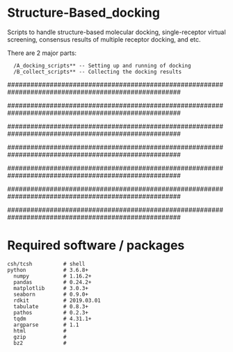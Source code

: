 # Structure-Based_docking
Scripts to handle structure-based molecular docking, single-receptor virtual screening, consensus results of multiple receptor docking, and etc.

There are 2 major parts:
```
  /A_docking_scripts** -- Setting up and running of docking
  /B_collect_scripts** -- Collecting the docking results
```
#####################################################################################################

#####################################################################################################

#####################################################################################################

#####################################################################################################

#####################################################################################################

#####################################################################################################

#####################################################################################################

# Required software / packages
```
csh/tcsh          # shell
python            # 3.6.8+
  numpy           # 1.16.2+
  pandas          # 0.24.2+
  matplotlib      # 3.0.3+
  seaborn         # 0.9.0+
  rdkit           # 2019.03.01
  tabulate        # 0.8.3+
  pathos          # 0.2.3+
  tqdm            # 4.31.1+
  argparse        # 1.1
  html            # 
  gzip            # 
  bz2             # 
```
